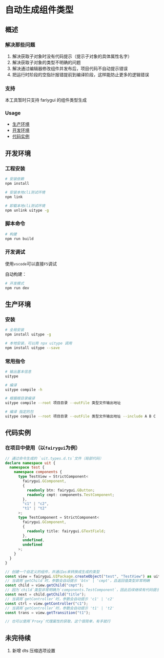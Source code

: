 # 自动生成组件类型

## 概述

### 解决那些问题

1. 解决获取子对象时没有代码提示（提示子对象的具体属性名字）
2. 解决获取子对象的类型不明确的问题
3. 解决通过编辑器修改组件并发布后，项目代码不自动提示错误
4. 把运行时阶段的空指针报错提前到编译阶段，这样能防止更多的逻辑错误

### 支持

本工具暂时只支持 fariygui 的组件类型生成

### Usage

- [生产环境](#生产环境)
- [开发环境](#开发者模式)
- [代码实例](#代码实例)

## 开发环境

### 工程安装

```bash
# 安装依赖
npm install

# 安装本地cli测试环境
npm link

# 卸载本地cli测试环境
npm unlink uitype -g
```

### 脚本命令

```bash
# 构建
npm run build
```

### 开发调试

使用`vscode`可以直接`F5`调试

自动构建：

```bash
# 开发模式
npm run dev
```

## 生产环境

### 安装

```bash
# 全局安装
npm install uitype -g

# 本地安装，可以用 npx uitype 调用
npm install uitype --save
```

### 常用指令

```bash
# 输出基本信息
uitype

# 编译
uitype compile -h

# 根据根目录编译
uitype compile --root 项目目录 --outFile 类型文件输出地址

# 编译 指定的包
uitype compile --root 项目目录 --outFile 类型文件输出地址 --include A B C
```

## 代码实例

### 在项目中使用（以`fairygui`为例）

```ts
// 通过命令生成的 `uit.types.d.ts`文件（局部代码）
declare namespace uit {
  namespace test {
    namespace components {
      type TestView = StrictComponent<
        fairygui.GComponent,
        {
          readonly btn: fairygui.GButton;
          readonly cmpt: components.TestComponent;
        },
        "c1" | "c2",
        "t1" | "t2"
      >;
      type TestComponent = StrictComponent<
        fairygui.GComponent,
        {
          readonly title: fairygui.GTextField;
        },
        undefined,
        undefined
      >;
    }
  }
}
```

```ts
// 创建一个自定义的组件，并通过as来转换成生成的类型
const view = fairygui.UIPackage.createObject("test", "TestView") as uit.test.components.TestView;
// 当调用`getChild`时，参数会自动提示 'btn' | 'cmpt'，且返回值类型非常明确
const child = view.getChild("cmpt");
// 因为`child`类型非常明确为`components.TestComponent`，因此后续继续有代码提示
const next = child.getChild("title");
// 当调用`getController`时，参数会自动提示 'c1' | 'c2'
const ctrl = view.getController("c1");
// 当调用`getController`时，参数会自动提示 't1' | 't2'
const trans = view.getTransition("t1");

// 也可以使用`Proxy`代理属性的获取，这个很简单，有手就行
```

## 未完待续

1. 新增 dts 压缩选项设置
